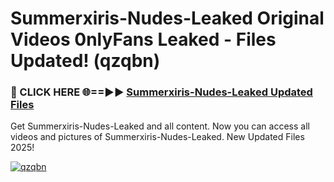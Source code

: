# Summerxiris-Nudes-Leaked Original Videos 0nlyFans Leaked - Files Updated! (qzqbn)

<h3>🔴 CLICK HERE 🌐==►► <a href="https://tinyurl.com/5h6xmrr3" rel="nofollow">Summerxiris-Nudes-Leaked Updated Files</a></h3>

Get Summerxiris-Nudes-Leaked and all content. Now you can access all videos and pictures of Summerxiris-Nudes-Leaked. New Updated Files 2025!

[![qzqbn](https://i.imgur.com/KVD873Z.gif)](https://tinyurl.com/5h6xmrr3)
